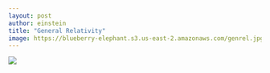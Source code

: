 ```yaml
---
layout: post
author: einstein 
title: "General Relativity"
image: https://blueberry-elephant.s3.us-east-2.amazonaws.com/genrel.jpg
---
```


![](https://blueberry-elephant.s3.us-east-2.amazonaws.com/genrel.jpg) 

